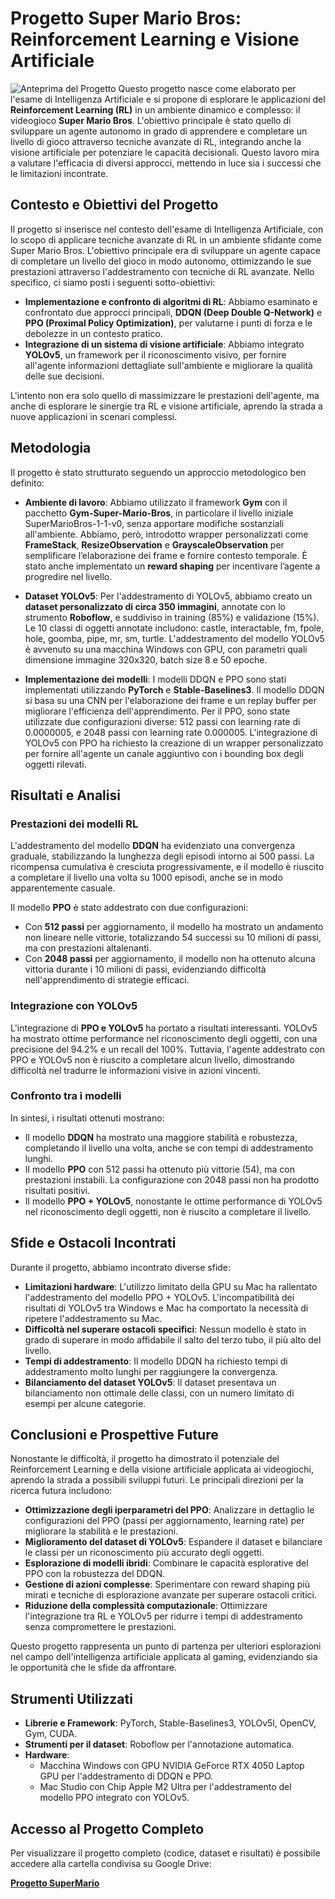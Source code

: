 # Progetto Super Mario Bros: Reinforcement Learning e Visione Artificiale
![Anteprima del Progetto](assets/demo.gif)
Questo progetto nasce come elaborato per l'esame di Intelligenza Artificiale e si propone di esplorare le applicazioni del **Reinforcement Learning (RL)** in un ambiente dinamico e complesso: il videogioco **Super Mario Bros**. L'obiettivo principale è stato quello di sviluppare un agente autonomo in grado di apprendere e completare un livello di gioco attraverso tecniche avanzate di RL, integrando anche la visione artificiale per potenziare le capacità decisionali. Questo lavoro mira a valutare l'efficacia di diversi approcci, mettendo in luce sia i successi che le limitazioni incontrate.

## Contesto e Obiettivi del Progetto

Il progetto si inserisce nel contesto dell'esame di Intelligenza Artificiale, con lo scopo di applicare tecniche avanzate di RL in un ambiente sfidante come Super Mario Bros. L'obiettivo principale era di sviluppare un agente capace di completare un livello del gioco in modo autonomo, ottimizzando le sue prestazioni attraverso l'addestramento con tecniche di RL avanzate. Nello specifico, ci siamo posti i seguenti sotto-obiettivi:

*   **Implementazione e confronto di algoritmi di RL**: Abbiamo esaminato e confrontato due approcci principali, **DDQN (Deep Double Q-Network)** e **PPO (Proximal Policy Optimization)**, per valutarne i punti di forza e le debolezze in un contesto pratico.
*   **Integrazione di un sistema di visione artificiale**: Abbiamo integrato **YOLOv5**, un framework per il riconoscimento visivo, per fornire all'agente informazioni dettagliate sull'ambiente e migliorare la qualità delle sue decisioni.

L'intento non era solo quello di massimizzare le prestazioni dell'agente, ma anche di esplorare le sinergie tra RL e visione artificiale, aprendo la strada a nuove applicazioni in scenari complessi.

## Metodologia

Il progetto è stato strutturato seguendo un approccio metodologico ben definito:

*   **Ambiente di lavoro**: Abbiamo utilizzato il framework **Gym** con il pacchetto **Gym-Super-Mario-Bros**, in particolare il livello iniziale SuperMarioBros-1-1-v0, senza apportare modifiche sostanziali all'ambiente. Abbiamo, però, introdotto wrapper personalizzati come **FrameStack**, **ResizeObservation** e **GrayscaleObservation** per semplificare l’elaborazione dei frame e fornire contesto temporale. È stato anche implementato un **reward shaping** per incentivare l’agente a progredire nel livello.

*   **Dataset YOLOv5**: Per l'addestramento di YOLOv5, abbiamo creato un **dataset personalizzato di circa 350 immagini**, annotate con lo strumento **Roboflow**, e suddiviso in training (85%) e validazione (15%). Le 10 classi di oggetti annotate includono: castle, interactable, fm, fpole, hole, goomba, pipe, mr, sm, turtle. L'addestramento del modello YOLOv5 è avvenuto su una macchina Windows con GPU, con parametri quali dimensione immagine 320x320, batch size 8 e 50 epoche.

*   **Implementazione dei modelli**: I modelli DDQN e PPO sono stati implementati utilizzando **PyTorch** e **Stable-Baselines3**. Il modello DDQN si basa su una CNN per l'elaborazione dei frame e un replay buffer per migliorare l'efficienza dell'apprendimento.  Per il PPO, sono state utilizzate due configurazioni diverse: 512 passi con learning rate di 0.0000005, e 2048 passi con learning rate 0.000005. L'integrazione di YOLOv5 con PPO ha richiesto la creazione di un wrapper personalizzato per fornire all'agente un canale aggiuntivo con i bounding box degli oggetti rilevati.

## Risultati e Analisi

### Prestazioni dei modelli RL

L'addestramento del modello **DDQN** ha evidenziato una convergenza graduale, stabilizzando la lunghezza degli episodi intorno ai 500 passi. La ricompensa cumulativa è cresciuta progressivamente, e il modello è riuscito a completare il livello una volta su 1000 episodi, anche se in modo apparentemente casuale.

Il modello **PPO** è stato addestrato con due configurazioni:
*   Con **512 passi** per aggiornamento, il modello ha mostrato un andamento non lineare nelle vittorie, totalizzando 54 successi su 10 milioni di passi, ma con prestazioni altalenanti.
*   Con **2048 passi** per aggiornamento, il modello non ha ottenuto alcuna vittoria durante i 10 milioni di passi, evidenziando difficoltà nell'apprendimento di strategie efficaci.

### Integrazione con YOLOv5

L'integrazione di **PPO e YOLOv5** ha portato a risultati interessanti. YOLOv5 ha mostrato ottime performance nel riconoscimento degli oggetti, con una precisione del 94.2% e un recall del 100%. Tuttavia, l'agente addestrato con PPO e YOLOv5 non è riuscito a completare alcun livello, dimostrando difficoltà nel tradurre le informazioni visive in azioni vincenti.

### Confronto tra i modelli

In sintesi, i risultati ottenuti mostrano:

*   Il modello **DDQN** ha mostrato una maggiore stabilità e robustezza, completando il livello una volta, anche se con tempi di addestramento lunghi.
*   Il modello **PPO** con 512 passi ha ottenuto più vittorie (54), ma con prestazioni instabili. La configurazione con 2048 passi non ha prodotto risultati positivi.
*   Il modello **PPO + YOLOv5**, nonostante le ottime performance di YOLOv5 nel riconoscimento degli oggetti, non è riuscito a completare il livello.

## Sfide e Ostacoli Incontrati

Durante il progetto, abbiamo incontrato diverse sfide:

*   **Limitazioni hardware**: L'utilizzo limitato della GPU su Mac ha rallentato l'addestramento del modello PPO + YOLOv5. L'incompatibilità dei risultati di YOLOv5 tra Windows e Mac ha comportato la necessità di ripetere l'addestramento su Mac.
*   **Difficoltà nel superare ostacoli specifici**: Nessun modello è stato in grado di superare in modo affidabile il salto del terzo tubo, il più alto del livello.
*   **Tempi di addestramento**: Il modello DDQN ha richiesto tempi di addestramento molto lunghi per raggiungere la convergenza.
*   **Bilanciamento del dataset YOLOv5**: Il dataset presentava un bilanciamento non ottimale delle classi, con un numero limitato di esempi per alcune categorie.

## Conclusioni e Prospettive Future

Nonostante le difficoltà, il progetto ha dimostrato il potenziale del Reinforcement Learning e della visione artificiale applicata ai videogiochi, aprendo la strada a possibili sviluppi futuri. Le principali direzioni per la ricerca futura includono:

*   **Ottimizzazione degli iperparametri del PPO**: Analizzare in dettaglio le configurazioni del PPO (passi per aggiornamento, learning rate) per migliorare la stabilità e le prestazioni.
*   **Miglioramento del dataset di YOLOv5**: Espandere il dataset e bilanciare le classi per un riconoscimento più accurato degli oggetti.
*   **Esplorazione di modelli ibridi**: Combinare le capacità esplorative del PPO con la robustezza del DDQN.
*   **Gestione di azioni complesse**: Sperimentare con reward shaping più mirati e tecniche di esplorazione avanzate per superare ostacoli critici.
*   **Riduzione della complessità computazionale**: Ottimizzare l'integrazione tra RL e YOLOv5 per ridurre i tempi di addestramento senza compromettere le prestazioni.

Questo progetto rappresenta un punto di partenza per ulteriori esplorazioni nel campo dell'intelligenza artificiale applicata al gaming, evidenziando sia le opportunità che le sfide da affrontare.

## Strumenti Utilizzati

*   **Librerie e Framework**: PyTorch, Stable-Baselines3, YOLOv5l, OpenCV, Gym, CUDA.
*   **Strumenti per il dataset**: Roboflow per l'annotazione automatica.
*   **Hardware**:
    *   Macchina Windows con GPU NVIDIA GeForce RTX 4050 Laptop GPU per l'addestramento di DDQN e PPO.
    *   Mac Studio con Chip Apple M2 Ultra per l'addestramento del modello PPO integrato con YOLOv5.


## Accesso al Progetto Completo
Per visualizzare il progetto completo (codice, dataset e risultati) è possibile accedere alla cartella condivisa su Google Drive:

[**Progetto SuperMario**](https://drive.google.com/drive/u/2/folders/1JG1K9eyDDPCn6m_y4dmqNnEn63csLQ-9)

